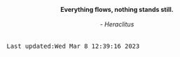 
<div align="center"><b><span>Everything flows, nothing stands still.</span></b><br><br><i> - Heraclitus</i></div>
<br><br><kbd>Last updated:Wed Mar  8 12:39:16 2023</kbd>